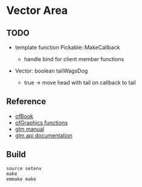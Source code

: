 # Vector Area

## TODO

- template function Pickable::MakeCallback
    - handle bind for client member functions
 
- Vector: boolean tailWagsDog
    - true -> move head with tail on callback to tail


## Reference

* [ofBook](https://openframeworks.cc/ofBook/chapters/advanced_graphics.html)
* [ofGraphics functions](https://openframeworks.cc/documentation/graphics/ofGraphics/)
* [glm manual](https://github.com/g-truc/glm/blob/master/manual.md)
* [glm api documentation](https://glm.g-truc.net/0.9.9/api/modules.html)


## Build

```
source setenv
make
emmake make
```

